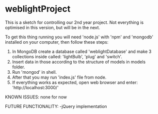 # weblightProject
This is a sketch for controlling our 2nd year project. Not everything is optimised in this version, but will be in the next.

To get this thing running you will need 'node.js' with 'npm' and 'mongodb' installed on your computer, then follow these steps:
1. In MongoDB create a database called 'weblightDatabase' and make 3 collections inside called: 'lightBulb', 'plug' and 'switch'.
2. Insert data in those according to the structure of models in models folder.
3. Run 'mongod' in shell.
4. After that you may run 'index.js' file from node.
5. If everything works as expected, open web browser and enter: 'http://localhost:3000/'

KNOWN ISSUES:
none for now

FUTURE FUNCTIONALITY:
-jQuery implementation